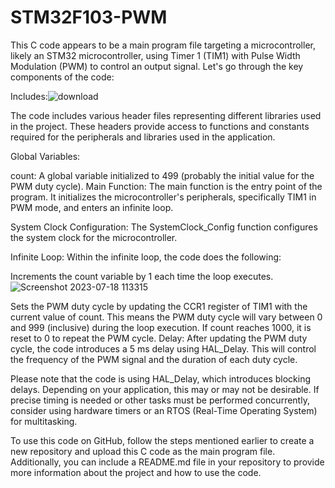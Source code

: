 # STM32F103-PWM
This C code appears to be a main program file targeting a microcontroller, likely an STM32 microcontroller, using Timer 1 (TIM1) with Pulse Width Modulation (PWM) to control an output signal. Let's go through the key components of the code:

Includes:![download](https://github.com/ivias2000/STM32F103-PWM/assets/125237611/c6201eac-42f6-4cc8-82e8-4b8111af3510)

The code includes various header files representing different libraries used in the project. These headers provide access to functions and constants required for the peripherals and libraries used in the application.

Global Variables:

count: A global variable initialized to 499 (probably the initial value for the PWM duty cycle).
Main Function:
The main function is the entry point of the program. It initializes the microcontroller's peripherals, specifically TIM1 in PWM mode, and enters an infinite loop.

System Clock Configuration:
The SystemClock_Config function configures the system clock for the microcontroller.

Infinite Loop:
Within the infinite loop, the code does the following:

Increments the count variable by 1 each time the loop executes.![Screenshot 2023-07-18 113315](https://github.com/ivias2000/STM32F103-PWM/assets/125237611/e23d7c42-d286-4a1a-8060-af8e09af2513)

Sets the PWM duty cycle by updating the CCR1 register of TIM1 with the current value of count. This means the PWM duty cycle will vary between 0 and 999 (inclusive) during the loop execution.
If count reaches 1000, it is reset to 0 to repeat the PWM cycle.
Delay:
After updating the PWM duty cycle, the code introduces a 5 ms delay using HAL_Delay. This will control the frequency of the PWM signal and the duration of each duty cycle.

Please note that the code is using HAL_Delay, which introduces blocking delays. Depending on your application, this may or may not be desirable. If precise timing is needed or other tasks must be performed concurrently, consider using hardware timers or an RTOS (Real-Time Operating System) for multitasking.

To use this code on GitHub, follow the steps mentioned earlier to create a new repository and upload this C code as the main program file. Additionally, you can include a README.md file in your repository to provide more information about the project and how to use the code.

